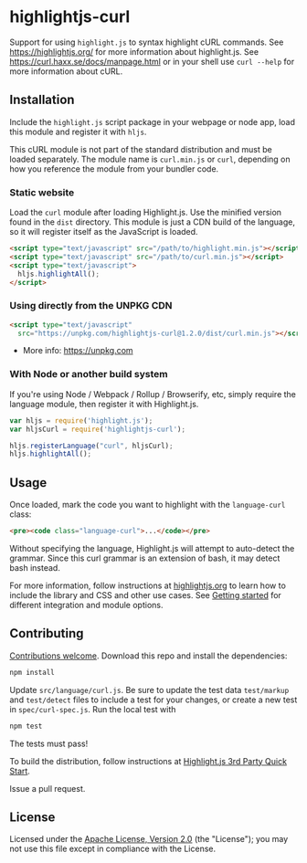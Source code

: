 # highlightjs-curl

Support for using `highlight.js` to syntax highlight cURL commands. See https://highlightjs.org/ for more information about highlight.js. See https://curl.haxx.se/docs/manpage.html or in your shell use `curl --help` for more information about cURL.

## Installation

Include the `highlight.js` script package in your webpage or node app, load this module and register it with `hljs`.

This cURL module is not part of the standard distribution and must be loaded separately. The module name is `curl.min.js` or `curl`, depending on how you reference the module from your bundler code.

### Static website

Load the `curl` module after loading Highlight.js.  Use the minified version found in the `dist` directory.  This module is just a CDN build of the language, so it will register itself as the JavaScript is loaded.

```html
<script type="text/javascript" src="/path/to/highlight.min.js"></script>
<script type="text/javascript" src="/path/to/curl.min.js"></script>
<script type="text/javascript">
  hljs.highlightAll();
</script>
```

### Using directly from the UNPKG CDN

```html
<script type="text/javascript"
  src="https://unpkg.com/highlightjs-curl@1.2.0/dist/curl.min.js"></script>
```

- More info: <https://unpkg.com>

### With Node or another build system

If you're using Node / Webpack / Rollup / Browserify, etc, simply require the language module, then register it with Highlight.js.

```javascript
var hljs = require('highlight.js');
var hljsCurl = require('highlightjs-curl');

hljs.registerLanguage("curl", hljsCurl);
hljs.highlightAll();
```

## Usage

Once loaded, mark the code you want to highlight with the `language-curl` class:

```html
<pre><code class="language-curl">...</code></pre>
```

Without specifying the language, Highlight.js will attempt to auto-detect the grammar. Since this curl grammar is an extension of bash, it may detect bash instead.

For more information, follow instructions at [highlightjs.org](https://highlightjs.org/usage/) to learn how to include the library and CSS and other use cases. See [Getting started](https://github.com/highlightjs/highlight.js#getting-started) for different integration and module options.

## Contributing

[Contributions welcome](https://github.com/esri/contributing). Download this repo and install the dependencies:

```bash
npm install
```

Update `src/language/curl.js`. Be sure to update the test data `test/markup` and `test/detect` files to include a test for your changes, or create a new test in `spec/curl-spec.js`. Run the local test with

```bash
npm test
```

The tests must pass!

To build the distribution, follow instructions at [Highlight.js 3rd Party Quick Start](https://github.com/highlightjs/highlight.js/blob/master/extra/3RD_PARTY_QUICK_START.md).

Issue a pull request.

## License

Licensed under the [Apache License, Version 2.0](http://www.apache.org/licenses/LICENSE-2.0) (the "License"); you may not use this file except in compliance with the License.
